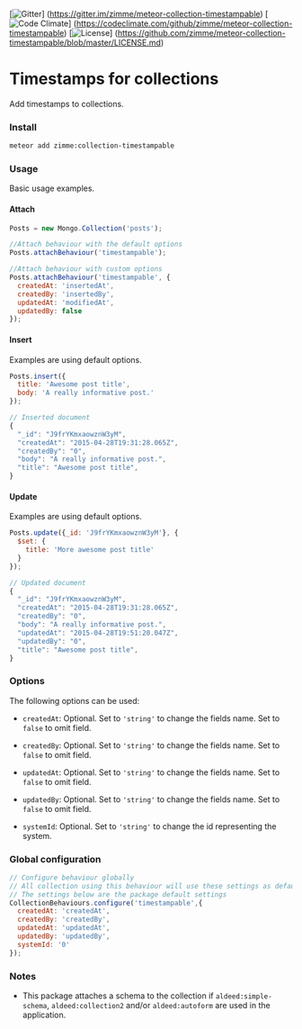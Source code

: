 [![Gitter](https://img.shields.io/badge/gitter-join_chat-brightgreen.svg)]
(https://gitter.im/zimme/meteor-collection-timestampable)
[![Code Climate](http://img.shields.io/codeclimate/github/zimme/meteor-collection-timestampable.svg)]
(https://codeclimate.com/github/zimme/meteor-collection-timestampable)
[![License](https://img.shields.io/badge/license-MIT-blue.svg)]
(https://github.com/zimme/meteor-collection-timestampable/blob/master/LICENSE.md)

# Timestamps for collections

Add timestamps to collections.

### Install
```sh
meteor add zimme:collection-timestampable
```

### Usage

Basic usage examples.

#### Attach

```js
Posts = new Mongo.Collection('posts');

//Attach behaviour with the default options
Posts.attachBehaviour('timestampable');

//Attach behaviour with custom options
Posts.attachBehaviour('timestampable', {
  createdAt: 'insertedAt',
  createdBy: 'insertedBy',
  updatedAt: 'modifiedAt',
  updatedBy: false
});
```

#### Insert

Examples are using default options.

```js
Posts.insert({
  title: 'Awesome post title',
  body: 'A really informative post.'
});

// Inserted document
{
  "_id": "J9frYKmxaowznW3yM",
  "createdAt": "2015-04-28T19:31:28.065Z",
  "createdBy": "0",
  "body": "A really informative post.",
  "title": "Awesome post title",
}
```

#### Update

Examples are using default options.

```js
Posts.update({_id: 'J9frYKmxaowznW3yM'}, {
  $set: {
    title: 'More awesome post title'
  }
});

// Updated document
{
  "_id": "J9frYKmxaowznW3yM",
  "createdAt": "2015-04-28T19:31:28.065Z",
  "createdBy": "0",
  "body": "A really informative post.",
  "updatedAt": "2015-04-28T19:51:20.047Z",
  "updatedBy": "0",
  "title": "Awesome post title",
}
```

### Options

The following options can be used:

* `createdAt`: Optional. Set to `'string'` to change the fields name.
  Set to `false` to omit field.

* `createdBy`: Optional. Set to `'string'` to change the fields name.
  Set to `false` to omit field.

* `updatedAt`: Optional. Set to `'string'` to change the fields name.
  Set to `false` to omit field.

* `updatedBy`: Optional. Set to `'string'` to change the fields name.
  Set to `false` to omit field.

* `systemId`: Optional. Set to `'string'` to change the id representing the
  system.

### Global configuration

```js
// Configure behaviour globally
// All collection using this behaviour will use these settings as defaults
// The settings below are the package default settings
CollectionBehaviours.configure('timestampable',{
  createdAt: 'createdAt',
  createdBy: 'createdBy',
  updatedAt: 'updatedAt',
  updatedBy: 'updatedBy',
  systemId: '0'
});
```

### Notes

* This package attaches a schema to the collection if `aldeed:simple-schema`,
  `aldeed:collection2` and/or `aldeed:autoform` are used in the application.
